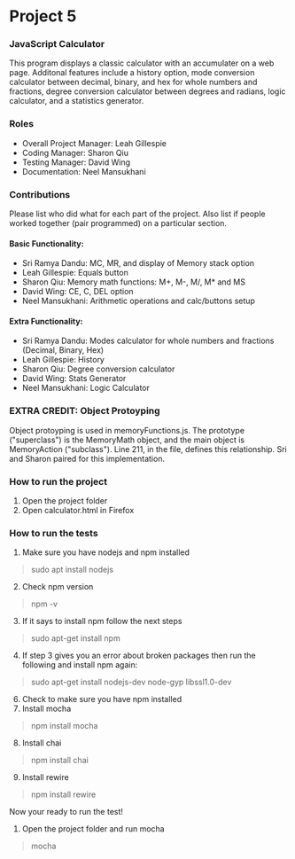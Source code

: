 # Project 5
### JavaScript Calculator
This program displays a classic calculator with an accumulater on a web page. Additonal features include a history option, mode conversion calculator between decimal, binary, and hex for whole numbers and fractions, degree conversion calculator between degrees and radians, logic calculator, and a statistics generator.

### Roles
* Overall Project Manager: Leah Gillespie
* Coding Manager: Sharon Qiu
* Testing Manager: David Wing
* Documentation: Neel Mansukhani

### Contributions
Please list who did what for each part of the project.
Also list if people worked together (pair programmed) on a particular section.

#### Basic Functionality:  
* Sri Ramya Dandu: MC, MR, and display of Memory stack option
* Leah Gillespie: Equals button
* Sharon Qiu: Memory math functions: M+, M-, M/, M* and MS
* David Wing: CE, C, DEL option
* Neel Mansukhani: Arithmetic operations and calc/buttons setup 

#### Extra Functionality:
* Sri Ramya Dandu: Modes calculator for whole numbers and fractions (Decimal, Binary, Hex)
* Leah Gillespie: History
* Sharon Qiu: Degree conversion calculator
* David Wing: Stats Generator 
* Neel Mansukhani: Logic Calculator 

### EXTRA CREDIT: Object Protoyping
Object protoyping is used in memoryFunctions.js. The prototype ("superclass") is the MemoryMath object, and the main object is MemoryAction ("subclass"). Line 211, in the file, defines this
relationship. Sri and Sharon paired for this implementation.

### How to run the project
1. Open the project folder
2. Open calculator.html in Firefox 

### How to run the tests
1. Make sure you have nodejs and npm installed 
>  sudo apt install nodejs
2. Check npm version
> npm -v
3. If it says to install npm follow the next steps
> sudo apt-get install npm
4. If step 3 gives you an error about broken packages then run the following and install npm again:
> sudo apt-get install nodejs-dev node-gyp libssl1.0-dev
6. Check to make sure you have npm installed
7. Install mocha
> npm install mocha
8. Install chai
> npm install chai
9. Install rewire
> npm install rewire

Now your ready to run the test!
1. Open the project folder and run mocha
> mocha
